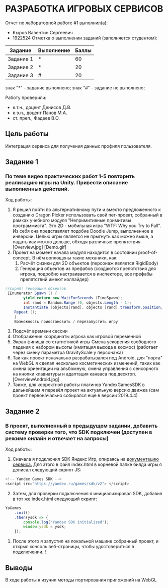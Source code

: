 # РАЗРАБОТКА ИГРОВЫХ СЕРВИСОВ
Отчет по лабораторной работе #1 выполнил(а):
- Кыров Валентин Сергеевич
- 1922524
Отметка о выполнении заданий (заполняется студентом):

| Задание | Выполнение | Баллы |
| ------ | ---------- | ------ |
| Задание 1 | *          | 60 |
| Задание 2 | *          | 20 |
| Задание 3 | #          | 20 |

знак "*" - задание выполнено; знак "#" - задание не выполнено;

Работу проверили:
- к.т.н., доцент Денисов Д.В.
- к.э.н., доцент Панов М.А.
- ст. преп., Фадеев В.О.


## Цель работы
Интеграция сервиса для получения данных профиля пользователя.

## Задание 1
### По теме видео практических работ 1-5 повторить реализацию игры на Unity. Привести описание выполненных действий.
Ход работы:
1. Я решил пойти по альтернативному пути и вместо предложенного к созданию Dragon Picker использовать свой пет-проект, собранный в рамках учебного модуля "Непримитивные примитивы программиста". Это 2D - мобильная игра "WTF: Why you Try to Fall". Из себя она представляет подобие Doodle Jump, выполненное в инверсии. Целью игры является не прыгнуть как можно выше, а падать как можно дольше, обходя различные препятствия. [Overview.jpg] [Demo.gif]
2. Проект на момент начала модуля находится в состоянии proof-of-concept. В нём воплощены такие механики, как:
    1. Расчёт физики для 2D объектов (персонаж является RigidBody)
    2. Генерация объектов из префабов (создаются препятствия для игрока, подробно настраивается в инспекторе, все префабы препятствий имеют коллайдер)
```csharp
//скрипт генерации объектов
 IEnumerator Spawn () {
        yield return new WaitForSeconds (TimeSpawn);
        int rand = Random.Range (0, objects.Length - 1);
        Instantiate (objects[rand], objects [rand].transform.position, Quaternion.identity);
    Repeat ();
    }
    Возможность приостановить / перезапустить игру
  ```
    
  3. Подсчёт времени сессии
  4. Отображение координаты игрока как игровой переменной
  5. Экран финиша со статистикой игры
Смена ускорения свободного падения с набором высоты (имитация выхода в космос) (работает через смену параметра GravityScale у персонажа)
3. Так как проект изначально разрабатывался под Android, для "порта" на WebGL я сделал несколько косметических изменений, таких как смена ориентации на альбомную, смена управления с сенсорного на кнопки клавиатуры и адаптация канваса под десктоп. [OverviewAndroid.jpg]
4. Также, для корректной работы плагинов YandexGamesSDK в дальнейшем я перевёл проект на актуальную версию движка (сам проект первоначально собирался ещё в версии 2019.4.4)



## Задание 2
### В проект, выполненный в предыдущем задании, добавить систему проверки того, что SDK подключен (доступен в режиме онлайн и отвечает на запросы)
Ход работы:
1. Сначала я подключил SDK Яндекс Игр, опираясь на [документацию сервиса.](https://yandex.ru/dev/games/doc/dg/sdk/sdk-about.html) Для этого в файл index.html в корневой папке билда игры я дописал следующий скрипт JS:
```javascript
<!-- Yandex Games SDK -->
<script src="https://yandex.ru/games/sdk/v2"> </script>
```
2. Затем, для проверки подключения я инициализировал SDK, добавив в тот же index.html следующий скрипт:
```javascript
YaGames
    .init()
    .then(ysdk => {
        console.log('Yandex SDK initialized');
        window.ysdk = ysdk;
    });
```
1. После этого я запустил на локальной машине собранный проект, и открыл консоль веб-страницы, чтобы удостовериться в подключении.
[!](https://github.com/clzhckr/GameServices_URFU/blob/main/Lab2/Media/ConsoleLog.png)




## Выводы

В ходе работы я изучил методы портирования приложений на WebGL

